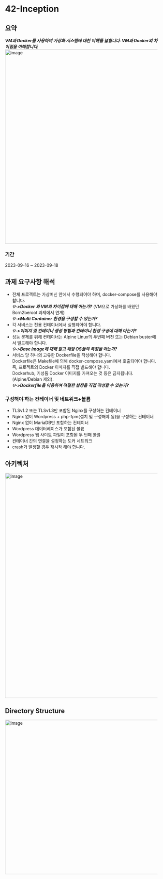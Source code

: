# 42-Inception

## 요약
***VM과 Docker를 사용하여 가상화 시스템에 대한 이해를 넓힙니다. VM과 Docker의 차이점을 이해합니다.***
<img width="640" alt="image" src="https://github.com/sseunghoon/42-Inception/assets/45088611/66a1ebd1-77bb-4827-b249-b7240bff55e0">

### 기간
2023-09-16 ~ 2023-09-18

## 과제 요구사항 해석
- 전체 프로젝트는 가상머신 안에서 수행되어야 하며, docker-compose를 사용해야 합니다.<br>
  ***💡->Docker 와 VM의 차이점에 대해 아는가?*** (VM으로 가상화를 배웠던 Born2beroot 과제에서 연계)<br>
  ***💡->Multi Container 환경을 구성할 수 있는가?*** 
- 각 서비스는 전용 컨테이너에서 실행되어야 합니다.<br>
  ***💡->이미지 및 컨테이너 생성 방법과 컨테이너 환경 구성에 대해 아는가?***
- 성능 문제를 위해 컨테이너는 Alpine Linux의 두번째 버전 또는 Debian buster에서 빌드해야 합니다.<br>
  ***💡->Base Image에 대해 알고 해당 OS들의 특징을 아는가?***
- 서비스 당 하나의 고유한 Dockerfile을 작성해야 합니다.<br>
  Dockerfile은 Makefile에 의해 docker-compose.yaml에서 호출되어야 합니다.<br>
  즉, 프로젝트의 Docker 이미지를 직접 빌드해야 합니다.<br>
  Dockerhub, 기성품 Docker 이미지를 가져오는 것 등은 금지됩니다. (Alpine/Debian 제외).<br>
  ***💡->Dockerfile을 이용하여 적절한 설정을 직접 작성할 수 있는가?***
### 구성해야 하는 컨테이너 및 네트워크+볼륨
- TLSv1.2 또는 TLSv1.3만 포함된 Nginx를 구성하는 컨테이너
- Nginx 없이 Wordpress + php-fpm(설치 및 구성해야 됨)을 구성하는 컨테이너
- Nginx 없이 MariaDB만 포함하는 컨테이너
- Wordpress 데이터베이스가 포함된 볼륨
- Wordpress 웹 사이트 파일이 포함된 두 번째 볼륨
- 컨테이너 간의 연결을 설정하는 도커 네트워크
- crash가 발생할 경우 재시작 해야 합니다.

## 아키텍처
<img width="742" alt="image" src="https://github.com/sseunghoon/42_Inception-Infra/assets/45088611/3f079604-ac0f-4d99-bc0c-e9f54b1338dc">

## Directory Structure
<img width="509" alt="image" src="https://github.com/sseunghoon/42_Inception-Infra/assets/45088611/9271817c-ab60-4df1-96c6-f3e9b45a9d31">



